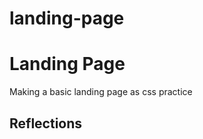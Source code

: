 # landing-page

<h1>Landing Page</h1>
<p>Making a basic landing page as css practice</p>

<h2>Reflections</h2>